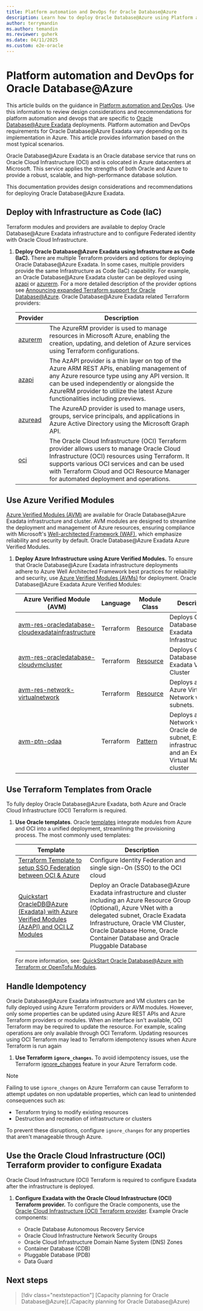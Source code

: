 ```yaml
---
title: Platform automation and DevOps for Oracle Database@Azure
description: Learn how to deploy Oracle Database@Azure using Platform automation and DevOps.
author: terrymandin
ms.author: temandin
ms.reviewer: guherk
ms.date: 04/11/2025
ms.custom: e2e-oracle
---
```

# Platform automation and DevOps for Oracle Database@Azure

This article builds on the guidance in [Platform automation and DevOps](/azure/cloud-adoption-framework/ready/landing-zone/design-area/platform-automation-devops). Use this information to review design considerations and recommendations for platform automation and devops that are specific to [Oracle Database@Azure Exadata](/azure/oracle/oracle-db/database-overview) deployments. Platform automation and DevOps requirements for Oracle Database@Azure Exadata vary depending on its implementation in Azure. This article provides information based on the most typical scenarios.

Oracle Database@Azure Exadata is an Oracle database service that runs on Oracle Cloud Infrastructure (OCI) and is colocated in Azure datacenters at Microsoft. This service applies the strengths of both Oracle and Azure to provide a robust, scalable, and high-performance database solution.

This documentation provides design considerations and recommendations for deploying Oracle Database@Azure Exadata.


## Deploy with Infrastructure as Code (IaC)

Terraform modules and providers are available to deploy Oracle Database@Azure Exadata infrastructure and to configure Federated identity with Oracle Cloud Infrastructure.

1. **Deploy Oracle Database@Azure Exadata using Infrastructure as Code (IaC).** There are multiple Terraform providers and options for deploying Oracle Database@Azure Exadata. In some cases, multiple providers provide the same Infrastructure as Code (IaC) capability. For example, an Oracle Database@Azure Exadata cluster can be deployed using [azapi](/azure/templates/oracle.database/cloudvmclusters?pivots=deployment-language-terraform) or [azurerm](https://registry.terraform.io/providers/hashicorp/azurerm/latest/docs/resources/oracle_exadata_infrastructure). For a more detailed description of the provider options see [Announcing expanded Terraform support for Oracle Database@Azure](https://blogs.oracle.com/cloud-infrastructure/post/azurerm-avm-oracle-database-at-azure). Oracle Database@Azure Exadata related Terraform providers:

    | Provider | Description
    | - | - |
    | [azurerm](https://registry.terraform.io/providers/hashicorp/azurerm/latest) | The AzureRM provider is used to manage resources in Microsoft Azure, enabling the creation, updating, and deletion of Azure services using Terraform configurations.
    | [azapi](https://registry.terraform.io/providers/Azure/azapi/latest/docs) | The AzAPI provider is a thin layer on top of the Azure ARM REST APIs, enabling management of any Azure resource type using any API version. It can be used independently or alongside the AzureRM provider to utilize the latest Azure functionalities including previews.
    | [azuread](https://registry.terraform.io/providers/hashicorp/azuread/latest) | The AzureAD provider is used to manage users, groups, service principals, and applications in Azure Active Directory using the Microsoft Graph API. 
    | [oci](https://registry.terraform.io/providers/oracle/oci/latest) | The Oracle Cloud Infrastructure (OCI) Terraform provider allows users to manage Oracle Cloud Infrastructure (OCI) resources using Terraform. It supports various OCI services and can be used with Terraform Cloud and OCI Resource Manager for automated deployment and operations.



## Use Azure Verified Modules

[Azure Verified Modules (AVM)](https://aka.ms/avm) are available for Oracle Database@Azure Exadata infrastructure and cluster. AVM modules are designed to streamline the deployment and management of Azure resources, ensuring compliance with Microsoft's [Well-architected Framework (WAF)](https://aka.ms/waf), which emphasize reliability and security by default. Oracle Database@Azure Exadata Azure Verified Modules.

1. **Deploy Azure Infrastructure using Azure Verified Modules.** To ensure that Oracle Database@Azure Exadata infrastructure deployments adhere to Azure Well Architected Framework best practices for reliability and security, use [Azure Verified Modules (AVMs)](https://aka.ms/avm) for deployment.  Oracle Database@Azure Exadata Azure Verified Modules: 

    | Azure Verified Module (AVM) | Language | Module Class | Description
    | - | - | - | - |
    | [avm-res-oracledatabase-cloudexadatainfrastructure](https://registry.terraform.io/modules/Azure/avm-res-oracledatabase-cloudexadatainfrastructure/azurerm/latest) | Terraform | [Resource](https://azure.github.io/Azure-Verified-Modules/specs/shared/module-classifications/) | Deploys Oracle Database@Azure Exadata Infrastructure |
    | [avm-res-oracledatabase-cloudvmcluster](https://registry.terraform.io/modules/Azure/avm-res-oracledatabase-cloudvmcluster/azurerm/latest) | Terraform | [Resource](https://azure.github.io/Azure-Verified-Modules/specs/shared/module-classifications/) | Deploys Oracle Database@Azure Exadata VM Cluster |
    | [avm-res-network-virtualnetwork](https://registry.terraform.io/modules/Azure/avm-res-network-virtualnetwork/azurerm/latest) | Terraform | [Resource](https://azure.github.io/Azure-Verified-Modules/specs/shared/module-classifications/) | Deploys an Azure Virtual Network with subnets. |
    | [avm-ptn-odaa](https://registry.terraform.io/modules/Azure/avm-ptn-odaa/azurerm/latest) | Terraform | [Pattern](https://azure.github.io/Azure-Verified-Modules/specs/shared/module-classifications/) | Deploys a Virtual Network with Oracle delegated subnet, Exadata infrastructure, and an Exadata Virtual Machine cluster |



## Use Terraform Templates from Oracle

To fully deploy Oracle Database@Azure Exadata, both Azure and Oracle Cloud Infrastructure (OCI) Terraform is required. 

1. **Use Oracle templates**. Oracle [templates](https://github.com/oci-landing-zones/terraform-oci-multicloud-azure/tree/main/templates) integrate modules from Azure and OCI into a unified deployment, streamlining the provisioning process. The most commonly used templates:

    | Template | Description |
    | - | - |
    | [Terraform Template to setup SSO Federation between OCI & Azure](https://github.com/oci-landing-zones/terraform-oci-multicloud-azure/tree/main/templates/az-oci-sso-federation) | Configure Identity Federation and single sign-On (SSO) to the OCI cloud |
    | [Quickstart OracleDB@Azure (Exadata) with Azure Verified Modules (AzAPI) and OCI LZ Modules](https://github.com/oci-landing-zones/terraform-oci-multicloud-azure/tree/main/templates/avm-oci-exadata-quickstart) | Deploy an Oracle Database@Azure Exadata infrastructure and cluster including an Azure Resource Group (Optional), Azure VNet with a delegated subnet, Oracle Exadata Infrastructure, Oracle VM Cluster, Oracle Database Home, Oracle Container Database and Oracle Pluggable Database |

    For more information, see: [QuickStart Oracle Database@Azure with Terraform or OpenTofu Modules](https://docs.oracle.com/en/learn/dbazure-terraform/index.html). 

## Handle Idempotency

Oracle Database@Azure Exadata infrastructure and VM clusters can be fully deployed using Azure Terraform providers or AVM modules. However, only some properties can be updated using Azure REST APIs and Azure Terraform providers or modules. When an interface isn't available, OCI Terraform may be required to update the resource. For example, scaling operations are only available through OCI Terraform. Updating resources using OCI Terraform may lead to Terraform idempotency issues when Azure Terraform is run again

1. **Use Terraform ```ignore_changes```.** To avoid idempotency issues, use the Terraform [ignore_changes](https://developer.hashicorp.com/terraform/language/meta-arguments/lifecycle#ignore_changes) feature in your Azure Terraform code.
 
  > [!NOTE]
  > Failing to use ```ignore_changes``` on Azure Terraform can cause Terraform to attempt updates on non updatable properties, which can lead to unintended consequences such as:
  > - Terraform trying to modify existing resources
  > - Destruction and recreation of infrastructure or clusters
  > 
  > To prevent these disruptions, configure ```ignore_changes``` for any properties that aren't manageable through Azure.

## Use the Oracle Cloud Infrastructure (OCI) Terraform provider to configure Exadata

Oracle Cloud Infrastructure (OCI) Terraform is required to configure Exadata after the infrastructure is deployed.

1. **Configure Exadata with the Oracle Cloud Infrastructure (OCI) Terraform provider.** To configure the Oracle components, use the [Oracle Cloud Infrastructure (OCI) Terraform provider](https://registry.terraform.io/providers/oracle/oci/latest). Example Oracle components:

    - Oracle Database Autonomous Recovery Service
    - Oracle Cloud Infrastructure Network Security Groups
    - Oracle Cloud Infrastructure Domain Name System (DNS) Zones
    - Container Database (CDB) 
    - Pluggable Database (PDB) 
    - Data Guard

## Next steps

> [!div class="nextstepaction"]
> [Capacity planning for Oracle Database@Azure](./Capacity planning for Oracle Database@Azure)
